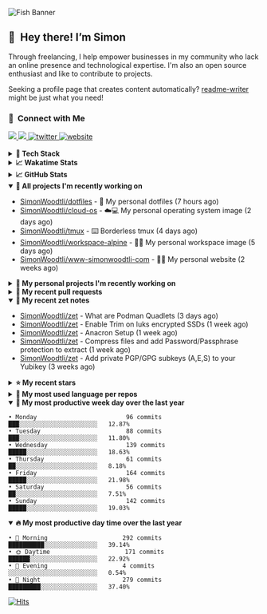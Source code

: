 ![Fish Banner](assets/fish.webp)

## 👋 &nbsp;Hey there! I’m Simon

Through freelancing, I help empower businesses in my community who lack
an online presence and technological expertise. I'm also an open source
enthusiast and like to contribute to projects.

Seeking a profile page that creates content automatically?
[readme-writer] might be just what you need!

### 🤝 &nbsp;Connect with Me

<div align="left">
<a href="https://linkedin.com/in/simonwoodtli" target="_blank">
<img src="https://img.shields.io/badge/linkedin-1E77B5?style=for-the-badge&logo=linkedin&logoColor=white alt=linkedin" />
</a>
<a href="https://github.com/simonwoodtli" target="_blank">
<img src="https://img.shields.io/badge/github-24292E?style=for-the-badge&logo=github&logoColor=white alt=github" />
</a>
<a href="https://twitter.com/simonwoodtlidev" target="_blank">
<img src="https://img.shields.io/badge/twitter-26a7de?style=for-the-badge&logo=twitter&logoColor=white" alt="twitter"/>
</a>
<a href="https://simonwoodtli.com" target="_blank">
<img src="https://img.shields.io/badge/website-E2925F?style=for-the-badge&logo=google-chrome&logoColor=white" alt="website"/>
</a>
</div>
<br/>


<details>
  <summary><b>🧰 Tech Stack</b></summary>
  <div align="center">
  <a href="https://skillicons.dev" target="_blank">
  <img src="https://skillicons.dev/icons?i=js,html,css,bash,python,go,postgresql,docker,vim,linux" alt="JavaScript, HTML, CSS, Bash, Python, Go, PostgreSQL, Docker, Vim,
  Linux">
  </a>
  </div>
</details>

<details>
  <summary><b>📈 Wakatime Stats</b></summary>
  <p align="center"><a href="https://wakatime.com/@SimonWoodtli">
  <img align="center" width="400" height="300" src="https://wakatime.com/share/@SimonWoodtli/7761bcef-e104-47d9-912a-dfd6bf08868b.svg" />
  </a>
  <a href="https://wakatime.com/@SimonWoodtli">
  <img align="center" width="400" height="300" src="https://wakatime.com/share/@SimonWoodtli/341953df-6a40-47b7-8220-ace4eabe0a17.svg" />
  </a></p>

  <h4><b>💬 I've been working with the following languages over the last 7 days</b></h4>

```
• Bash                           7 hrs 28 mins                  ████████░░░░░░░░░░░░░░░░░   33.49%
• Markdown                       5 hrs 58 mins                  ███████░░░░░░░░░░░░░░░░░░   26.77%
• conf                           1 hr 44 mins                   ██░░░░░░░░░░░░░░░░░░░░░░░   7.77%
• YAML                           1 hr 37 mins                   ██░░░░░░░░░░░░░░░░░░░░░░░   7.31%
• sh                             1 hr 20 mins                   ██░░░░░░░░░░░░░░░░░░░░░░░   6.05%
• readline                       44 mins                        █░░░░░░░░░░░░░░░░░░░░░░░░   3.36%
• JSON                           43 mins                        █░░░░░░░░░░░░░░░░░░░░░░░░   3.25%
• Dockerfile                     40 mins                        █░░░░░░░░░░░░░░░░░░░░░░░░   3.06%
• Other                          35 mins                        █░░░░░░░░░░░░░░░░░░░░░░░░   2.62%
• sshconfig                      19 mins                        ░░░░░░░░░░░░░░░░░░░░░░░░░   1.45%
• Makefile                       17 mins                        ░░░░░░░░░░░░░░░░░░░░░░░░░   1.28%
• gpg                            14 mins                        ░░░░░░░░░░░░░░░░░░░░░░░░░   1.09%
• systemd                        8 mins                         ░░░░░░░░░░░░░░░░░░░░░░░░░   0.67%
• tar                            7 mins                         ░░░░░░░░░░░░░░░░░░░░░░░░░   0.59%
• Mail                           6 mins                         ░░░░░░░░░░░░░░░░░░░░░░░░░   0.45%
• Crontab                        5 mins                         ░░░░░░░░░░░░░░░░░░░░░░░░░   0.4%
• desktop                        3 mins                         ░░░░░░░░░░░░░░░░░░░░░░░░░   0.23%
• INI                            1 min                          ░░░░░░░░░░░░░░░░░░░░░░░░░   0.1%
• Cheetah                        0 secs                         ░░░░░░░░░░░░░░░░░░░░░░░░░   0.06%
```

  <h4>👷 I've been working on the following projects over the last 7 days</h4>

```
• Unknown Project                6 hrs 29 mins                  ███████░░░░░░░░░░░░░░░░░░   29.12%
• Private                        4 hrs 59 mins                  ██████░░░░░░░░░░░░░░░░░░░   22.41%
• dotfiles                       4 hrs 39 mins                  █████░░░░░░░░░░░░░░░░░░░░   20.9%
• cloud-os                       1 hr 56 mins                   ██░░░░░░░░░░░░░░░░░░░░░░░   8.72%
• workspace-alpine               1 hr 55 mins                   ██░░░░░░░░░░░░░░░░░░░░░░░   8.65%
• tmux                           1 hr 33 mins                   ██░░░░░░░░░░░░░░░░░░░░░░░   7.02%
• zet                            42 mins                        █░░░░░░░░░░░░░░░░░░░░░░░░   3.18%
```

  <h4><b>🛠️ I've been working with the following editors over the last 7 days</b></h4>

```
• Vim                            22 hrs 18 mins                 █████████████████████████   100%
```

  <h4><b>💻 I've been working with the following operating systems over the last 7 days</b></h4>

```
• Linux                          22 hrs 18 mins                 █████████████████████████   100%
```

</details>

<details>
  <summary><b>📈 GitHub Stats</b></summary>
  <div align="center">
  <a href="https://github.com/anuraghazra/github-readme-stats"> 
  <img src="https://github-readme-stats.vercel.app/api?username=simonwoodtli&theme=onedark&show_icons=true&hide_rank=true&custom_title=Stats&count_private=true&hide_border=true&hide=issues&line_height=24&bg_color=0d1117" alt="Github Stats">
  <img src="https://github-readme-stats.vercel.app/api/top-langs/?username=simonwoodtli&layout=compact&theme=onedark&count_private=true&hide_border=true&bg_color=0d1117" alt="Top Langs">
  </a>
  </div>
</details>

<details open="">
  <summary><b>👷 All projects I'm recently working on</b></summary>

* [SimonWoodtli/dotfiles](https://github.com/SimonWoodtli/dotfiles) - 🏡 My personal dotfiles (7 hours ago)
* [SimonWoodtli/cloud-os](https://github.com/SimonWoodtli/cloud-os) - ☁️💻 My personal operating system image (2 days ago)
* [SimonWoodtli/tmux](https://github.com/SimonWoodtli/tmux) - ⌨️ Borderless tmux (4 days ago)
* [SimonWoodtli/workspace-alpine](https://github.com/SimonWoodtli/workspace-alpine) - 🤖🐳 My personal workspace image (5 days ago)
* [SimonWoodtli/www-simonwoodtli-com](https://github.com/SimonWoodtli/www-simonwoodtli-com) - 👨‍💻 My personal website (2 weeks ago)

</details>
<details>
  <summary><b>🌱 My personal projects I'm recently working on</b></summary>

* [SimonWoodtli/dotfiles](https://github.com/SimonWoodtli/dotfiles) - 🏡 My personal dotfiles (7 hours ago)
* [SimonWoodtli/cloud-os](https://github.com/SimonWoodtli/cloud-os) - ☁️💻 My personal operating system image (2 days ago)
* [SimonWoodtli/tmux](https://github.com/SimonWoodtli/tmux) - ⌨️ Borderless tmux (4 days ago)
* [SimonWoodtli/workspace-alpine](https://github.com/SimonWoodtli/workspace-alpine) - 🤖🐳 My personal workspace image (5 days ago)
* [SimonWoodtli/www-simonwoodtli-com](https://github.com/SimonWoodtli/www-simonwoodtli-com) - 👨‍💻 My personal website (2 weeks ago)

</details>
<details>
  <summary><b>🔨 My recent pull requests</b></summary>

* [feat: add wireguard-generate-keys script](https://github.com/SimonWoodtli/dotfiles-old/pull/14) on [SimonWoodtli/dotfiles-old](https://github.com/SimonWoodtli/dotfiles-old) (17 months ago)
* [feat: add video-to-gif script](https://github.com/SimonWoodtli/dotfiles-old/pull/13) on [SimonWoodtli/dotfiles-old](https://github.com/SimonWoodtli/dotfiles-old) (17 months ago)
* [feat: add spoof-mac-linux script](https://github.com/SimonWoodtli/dotfiles-old/pull/12) on [SimonWoodtli/dotfiles-old](https://github.com/SimonWoodtli/dotfiles-old) (17 months ago)
* [feat: add sp-tmux script](https://github.com/SimonWoodtli/dotfiles-old/pull/11) on [SimonWoodtli/dotfiles-old](https://github.com/SimonWoodtli/dotfiles-old) (17 months ago)
* [feat: add sp script](https://github.com/SimonWoodtli/dotfiles-old/pull/10) on [SimonWoodtli/dotfiles-old](https://github.com/SimonWoodtli/dotfiles-old) (17 months ago)

</details>
<details open="">
  <summary><b>📝 My recent zet notes</b></summary>

* [SimonWoodtli/zet](https://github.com/SimonWoodtli/zet/tree/64b06b0d48f6b18e1f342adf06a4b0a8bf05799f/20240226021020) - What are Podman Quadlets (3 days ago)
* [SimonWoodtli/zet](https://github.com/SimonWoodtli/zet/tree/87faac005c8e0178a7269bae60109ca9877cc229/20240220231311) - Enable Trim on luks encrypted SSDs (1 week ago)
* [SimonWoodtli/zet](https://github.com/SimonWoodtli/zet/tree/e070b876413072fe6c7c9630fa5c25e0cb915bdb/20240219142720) - Anacron Setup (1 week ago)
* [SimonWoodtli/zet](https://github.com/SimonWoodtli/zet/tree/353c4e49e2878c41cf0724b4c8d5af432cce6624/20240218140751) - Compress files and add Password/Passphrase protection to extract (1 week ago)
* [SimonWoodtli/zet](https://github.com/SimonWoodtli/zet/tree/2fdb7a1889f16dbed642b1af1f1a48b110c4dafc/20240205234225) - Add private PGP/GPG subkeys (A,E,S) to your Yubikey (3 weeks ago)

</details>
<details>
  <summary><b>⭐ My recent stars</b></summary>

* [simple-login/app](https://github.com/simple-login/app) - The SimpleLogin back-end and web app (3 weeks ago)
* [progit/progit2](https://github.com/progit/progit2) - Pro Git 2nd Edition (1 month ago)
* [MichaIng/DietPi](https://github.com/MichaIng/DietPi) - Lightweight justice for your single-board computer! (1 month ago)
* [mumble-voip/mumble](https://github.com/mumble-voip/mumble) - Mumble is an open-source, low-latency, high quality voice chat software. (2 months ago)
* [bigskysoftware/htmx](https://github.com/bigskysoftware/htmx) - </> htmx - high power tools for HTML (3 months ago)

</details>
<details>
  <summary><b>💬 My most used language per repos</b></summary>

```
• Shell                          16 repos                       ███████████████████░░░░░░   76.19%
• JavaScript                     1 repo                         █░░░░░░░░░░░░░░░░░░░░░░░░   4.76%
• CSS                            2 repos                        ██░░░░░░░░░░░░░░░░░░░░░░░   9.52%
• Nix                            1 repo                         █░░░░░░░░░░░░░░░░░░░░░░░░   4.76%
• HTML                           1 repo                         █░░░░░░░░░░░░░░░░░░░░░░░░   4.76%
```

</details>
<details open="">
  <summary><b>📆 My most productive week day over the last year</b></summary>

```
• Monday                         96 commits                     ███░░░░░░░░░░░░░░░░░░░░░░   12.87%
• Tuesday                        88 commits                     ███░░░░░░░░░░░░░░░░░░░░░░   11.80%
• Wednesday                      139 commits                    █████░░░░░░░░░░░░░░░░░░░░   18.63%
• Thursday                       61 commits                     ██░░░░░░░░░░░░░░░░░░░░░░░   8.18%
• Friday                         164 commits                    █████░░░░░░░░░░░░░░░░░░░░   21.98%
• Saturday                       56 commits                     ██░░░░░░░░░░░░░░░░░░░░░░░   7.51%
• Sunday                         142 commits                    █████░░░░░░░░░░░░░░░░░░░░   19.03%
```

</details>
<details open="">
  <summary><b>🔥 My most productive day time over the last year</b></summary>

```
• 🌅 Morning                     292 commits                    ██████████░░░░░░░░░░░░░░░   39.14%
• 🌞 Daytime                     171 commits                    ██████░░░░░░░░░░░░░░░░░░░   22.92%
• 🌇 Evening                     4 commits                      ░░░░░░░░░░░░░░░░░░░░░░░░░   0.54%
• 🌃 Night                       279 commits                    █████████░░░░░░░░░░░░░░░░   37.40%
```

</details>

[![Hits](https://hits.seeyoufarm.com/api/count/incr/badge.svg?url=https%3A%2F%2Fgithub.com%2Fsimonwoodtli&count_bg=%23689D6A&title_bg=%23282828&icon=&icon_color=%23E7E7E7&title=views+%28today+%2F+total%29&edge_flat=false)](https://hits.seeyoufarm.com)

[readme-writer]: <https://github.com/SimonWoodtli/readme-writer>
